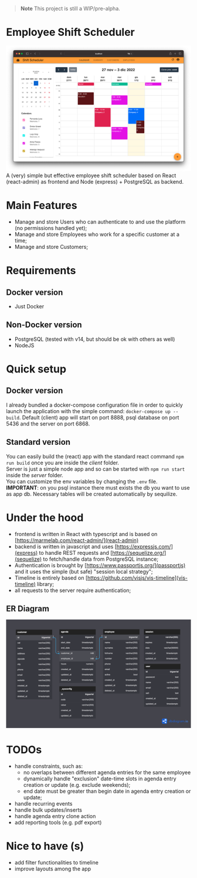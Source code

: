 > **Note**
> This project is still a WIP/pre-alpha.

# Employee Shift Scheduler
![Home screen](docs/images/home-calendar.png?raw=true "Home screen")
A (very) simple but effective employee shift scheduler based on React (react-admin) as frontend and Node (express) + PostgreSQL as backend.<br>

# Main Features
- Manage and store Users who can authenticate to and use the platform (no permissions handled yet);
- Manage and store Employees who work for a specific customer at a time;
- Manage and store Customers;

# Requirements
## Docker version
- Just Docker

## Non-Docker version
- PostgreSQL (tested with v14, but should be ok with others as well)
- NodeJS

# Quick setup
## Docker version
I already bundled a docker-compose configuration file in order to quickly launch the application with the simple command: `docker-compose up --build`. Default (client) app will start on port 8888, psql database on port 5436 and the server on port 6868.

## Standard version
You can easily build the (react) app with the standard react command `npm run build` once you are inside the *client* folder. <br>
Server is just a simple node app and so can be started with `npm run start` inside the *server* folder.<br>
You can customize the env variables by changing the `.env` file.<br>
**IMPORTANT**: on you psql instance there must exists the db you want to use as app db. Necessary tables will be created automatically by sequilize.

# Under the hood
- frontend is written in React with typescript and is based on [https://marmelab.com/react-admin/](react-admin)
- backend is written in javascript and uses [https://expressjs.com/](express) to handle REST requests and [https://sequelize.org/](sequelize) to fetch/handle data from PostgreSQL instance;
- Authentication is brought by [https://www.passportjs.org/](passportjs) and it uses the simple (but safe) "session local strategy";
- Timeline is entirely based on [https://github.com/visjs/vis-timeline](vis-timeline) library;
- all requests to the server require authentication;

## ER Diagram
![ER diagram](docs/images/er.png?raw=true "Entity-Relationship Diagram")

# TODOs
- handle constraints, such as:
  - no overlaps between different agenda entries for the same employee
  - dynamically handle "exclusion" date-time slots in agenda entry creation or update (e.g. exclude weekends);
  - end date must be greater than begin date in agenda entry creation or update;
- handle recurring events
- handle bulk updates/inserts
- handle agenda entry clone action
- add reporting tools (e.g. pdf export)

# Nice to have (s)
- add filter functionalities to timeline
- improve layouts among the app

